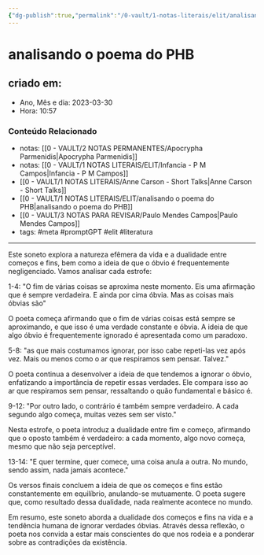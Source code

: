 ```yaml
---
{"dg-publish":true,"permalink":"/0-vault/1-notas-literais/elit/analisando-o-poema-do-phb/","tags":["meta","promptGPT","elit","literatura"],"dgHomeLink":true,"dgShowLocalGraph":true,"dgShowFileTree":true,"dgEnableSearch":true}
---
```


# analisando o poema do PHB

## criado em: 
-  Ano, Mês e dia: 2023-03-30
- Hora: 10:57

### Conteúdo Relacionado
- notas: [[0 - VAULT/2 NOTAS PERMANENTES/Apocrypha Parmenidis\|Apocrypha Parmenidis]]
- notas: [[0 - VAULT/1 NOTAS LITERAIS/ELIT/Infancia - P M Campos\|Infancia - P M Campos]]
- [[0 - VAULT/1 NOTAS LITERAIS/Anne Carson - Short Talks\|Anne Carson - Short Talks]]
- [[0 - VAULT/1 NOTAS LITERAIS/ELIT/analisando o poema do PHB\|analisando o poema do PHB]]
- [[0 - VAULT/3 NOTAS PARA REVISAR/Paulo Mendes Campos\|Paulo Mendes Campos]]
- tags: #meta #promptGPT #elit #literatura 
---
Este soneto explora a natureza efêmera da vida e a dualidade entre começos e fins, bem como a ideia de que o óbvio é frequentemente negligenciado. Vamos analisar cada estrofe:

1-4: "O fim de várias coisas se aproxima neste momento. Eis uma afirmação que é sempre verdadeira. E ainda por cima óbvia. Mas as coisas mais óbvias são"

O poeta começa afirmando que o fim de várias coisas está sempre se aproximando, e que isso é uma verdade constante e óbvia. A ideia de que algo óbvio é frequentemente ignorado é apresentada como um paradoxo.

5-8: "as que mais costumamos ignorar, por isso cabe repeti-las vez após vez. Mais ou menos como o ar que respiramos sem pensar. Talvez."

O poeta continua a desenvolver a ideia de que tendemos a ignorar o óbvio, enfatizando a importância de repetir essas verdades. Ele compara isso ao ar que respiramos sem pensar, ressaltando o quão fundamental e básico é.

9-12: "Por outro lado, o contrário é também sempre verdadeiro. A cada segundo algo começa, muitas vezes sem ser visto."

Nesta estrofe, o poeta introduz a dualidade entre fim e começo, afirmando que o oposto também é verdadeiro: a cada momento, algo novo começa, mesmo que não seja perceptível.

13-14: "E quer termine, quer comece, uma coisa anula a outra. No mundo, sendo assim, nada jamais acontece."

Os versos finais concluem a ideia de que os começos e fins estão constantemente em equilíbrio, anulando-se mutuamente. O poeta sugere que, como resultado dessa dualidade, nada realmente acontece no mundo.

Em resumo, este soneto aborda a dualidade dos começos e fins na vida e a tendência humana de ignorar verdades óbvias. Através dessa reflexão, o poeta nos convida a estar mais conscientes do que nos rodeia e a ponderar sobre as contradições da existência.